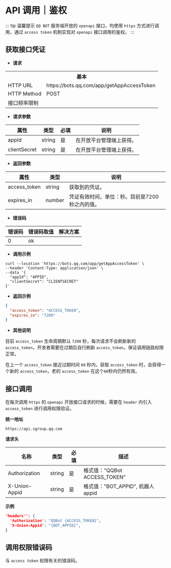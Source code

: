 
# API 调用｜鉴权

::: tip 温馨提示
`QQ BOT` 服务端开放的 `openapi` 接口，均使用 `https` 方式进行调用，通过  `access token` 机制实现对 `openapi` 接口调用的鉴权。
:::

## 获取接口凭证

- **请求**

<table>
	<tr>
	  <th colspan="2">基本</th>
	</tr>
	<tr>
    <td>HTTP URL</td>
    <td>https://bots.qq.com/app/getAppAccessToken</td>
	</tr>
	<tr>
    <td>HTTP Method</td>
    <td>POST</td>
	</tr>
	<tr>
    <td>接口频率限制</td>
    <td></td>
	</tr>
</table>

- **请求参数**

| **属性** | **类型** | **必填** | **说明** |
| --- | --- | --- | --- |
| appId | string | 是 | 在开放平台管理端上获得。 |
| clientSecret | string | 是 | 在开放平台管理端上获得。 |

- **返回参数**

| **属性** | **类型** | **说明** |
| --- | --- | --- |
| access_token | string | 获取到的凭证。 |
| expires_in | number | 凭证有效时间，单位：秒。目前是7200秒之内的值。 |

- **错误码**

| **错误码** | **错误码取值** | **解决方案** |
| --- | --- | --- |
| 0 | ok | |

- **调用示例**

```shell
curl --location 'https://bots.qq.com/app/getAppAccessToken' \
--header 'Content-Type: application/json' \
--data '{
  "appId": "APPID",
  "clientSecret": "CLIENTSECRET"
}'
```

- **返回示例**
```json
{
  "access_token": "ACCESS_TOKEN",
  "expires_in": "7200"
}
```

- **其他说明**

目前 `access_token` 生命周期默认 `7200` 秒，每次请求不会刷新新的 `access_token`，开发者需要在过期后自行刷新 `access_token`，保证调用链路权限正常。

在上一个 `access_token` 接近过期时间 `60` 秒内，获取 `access_token` 时，会获得一个新的 `access_token`，老的 `access_token` 在这个`60`秒内仍然有效。

## 接口调用

在每次调用 `https` 的 `openapi` 开放接口请求的时候，需要在 `header` 内引入 `access_token` 进行调用权限验证。

**统一地址**

```
https://api.sgroup.qq.com
```


**请求头**

| 名称 | 类型 | 必填 | 描述 |
| --- | --- | --- | --- |
| Authorization | string | 是 | 格式值："QQBot ACCESS_TOKEN" |
| X-Union-Appid | string | 是 | 格式值："BOT_APPID", 机器人 appid |

**示例**
```json
'headers'': {
  'Authorization': "QQBot {ACCESS_TOKEN}",
  'X-Union-Appid': "{BOT_APPID}",
}
```

## 调用权限错误码

与  `access token` 权限有关的错误码。
